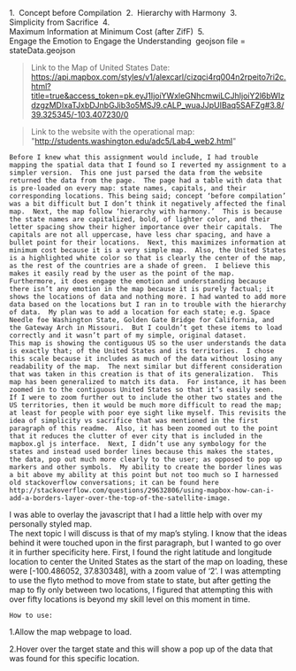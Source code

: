 1.  Concept before Compilation  
2.  Hierarchy with Harmony  
3.  Simplicity from Sacrifice  
4.  Maximum Information at Minimum Cost (after ZifF)  
5.  Engage the Emotion to Engage the Understanding 
geojson file = stateData.geojson

>Link to the Map of United States Date: https://api.mapbox.com/styles/v1/alexcarl/cizqci4rq004n2rpeito7ri2c.html?title=true&access_token=pk.eyJ1IjoiYWxleGNhcmwiLCJhIjoiY2l6bWIzdzgzMDIxaTJxbDJnbGJib3o5MSJ9.cALP_wuaJJpUIBaq5SAFZg#3.8/39.325345/-103.407230/0

>Link to the website with the operational map:
	"http://students.washington.edu/adc5/Lab4_web2.html"

	Before I knew what this assignment would include, I had trouble mapping the spatial data that I found so I reverted my assignment to a simpler version.  This one just parsed the data from the website returned the data from the page.  The page had a table with data that is pre-loaded on every map: state names, capitals, and their corresponding locations. This being said; concept ‘before compilation’ was a bit difficult but I don’t think it negatively affected the final map.  Next, the map follow ‘hierarchy with harmony.’  This is because the state names are capitalized, bold, of lighter color, and their letter spacing show their higher importance over their capitals.  The capitals are not all uppercase, have less char spacing, and have a bullet point for their locations.  Next, this maximizes information at minimum cost because it is a very simple map.  Also, the United States is a highlighted white color so that is clearly the center of the map, as the rest of the countries are a shade of green.  I believe this makes it easily read by the user as the point of the map.  Furthermore, it does engage the emotion and understanding because there isn’t any emotion in the map because it is purely factual; it shows the locations of data and nothing more. I had wanted to add more data based on the locations but I ran in to trouble with the hierarchy of data.  My plan was to add a location for each state; e.g. Space Needle foe Washington State, Golden Gate Bridge for California, and the Gateway Arch in Missouri.  But I couldn’t get these items to load correctly and it wasn’t part of my simple, original dataset.
	This map is showing the contiguous US so the user understands the data is exactly that; of the United States and its territories.  I chose this scale because it includes as much of the data without losing any readability of the map.  The next similar but different consideration that was taken in this creation is that of its generalization.  This map has been generalized to match its data.  For instance, it has been zoomed in to the contiguous United States so that it’s easily seen.  If I were to zoom further out to include the other two states and the US territories, then it would be much more difficult to read the map; at least for people with poor eye sight like myself. This revisits the idea of simplicity vs sacrifice that was mentioned in the first paragraph of this readme.  Also, it has been zoomed out to the point that it reduces the clutter of ever city that is included in the mapbox.gl js interface.  Next, I didn’t use any symbology for the states and instead used border lines because this makes the states, the data, pop out much more clearly to the user; as opposed to pop up markers and other symbols.  My ability to create the border lines was a bit above my ability at this point but not too much so I harnessed old stackoverflow conversations; it can be found here http://stackoverflow.com/questions/29632806/using-mapbox-how-can-i-add-a-borders-layer-over-the-top-of-the-satellite-image.
I was able to overlay the javascript that I had a little help with over my personally styled map.  
	The next topic I will discuss is that of my map’s styling.  I know that the ideas behind it were touched upon in the first paragraph, but I wanted to go over it in further specificity here.  First, I found the right latitude and longitude location to center the United States as the start of the map on loading, these were [-100.486052, 37.830348], with a zoom value of ‘2’.  I was attempting to use the flyto method to move from state to state, but after getting the map to fly only between two locations, I figured that attempting this with over fifty locations is beyond my skill level on this moment in time. 

	How to use:
	
1.Allow the map webpage to load.  

2.Hover over the target state and this will show a pop up of the data that was found for this specific location.
	

